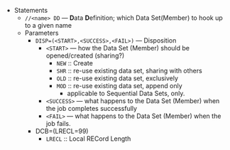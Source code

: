 - Statements
	- `//<name> DD`  — **D**ata **D**efinition; which Data Set(Member) to hook up to a given name
	- Parameters
		- `DISP=(<START>,<SUCCESS>,<FAIL>)` — Disposition
			- `<START>` — how the Data Set (Member) should be opened/created (sharing?)
				- `NEW` :: Create
				- `SHR` :: re-use existing data set, sharing with others
				- `OLD` :: re-use existing data set, exclusively
				- `MOD` :: re-use existing data set, append only
					- applicable to Sequential Data Sets, only.
			- `<SUCCESS>` — what happens to the Data Set (Member) when the job completes successfully
			- `<FAIL>` — what happens to the Data Set (Member) when the job fails.
		- DCB=(LRECL=99)
			- `LRECL` :: Local RECord Length